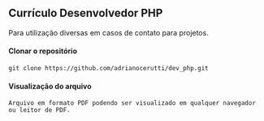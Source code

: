 ## Currículo Desenvolvedor PHP

Para utilização diversas em casos de contato para projetos.

#### Clonar o repositório

```
git clone https://github.com/adrianocerutti/dev_php.git
```

#### Visualização do arquivo

```
Arquivo em formato PDF podendo ser visualizado em qualquer navegador ou leitor de PDF.
```
